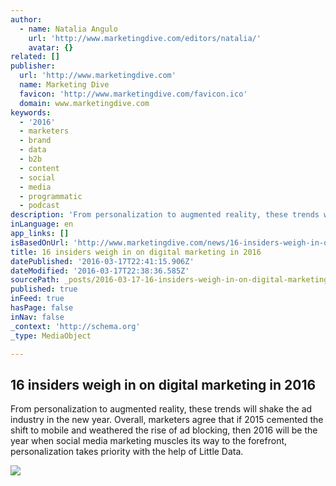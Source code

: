 ```yaml
---
author:
  - name: Natalia Angulo
    url: 'http://www.marketingdive.com/editors/natalia/'
    avatar: {}
related: []
publisher:
  url: 'http://www.marketingdive.com'
  name: Marketing Dive
  favicon: 'http://www.marketingdive.com/favicon.ico'
  domain: www.marketingdive.com
keywords:
  - '2016'
  - marketers
  - brand
  - data
  - b2b
  - content
  - social
  - media
  - programmatic
  - podcast
description: 'From personalization to augmented reality, these trends will shake the ad industry in the new year. Overall, marketers agree that if 2015 cemented the shift to mobile and weathered the rise of ad blocking, then 2016 will be the year when social media marketing muscles its way to the forefront, personalization takes priority with the help of Little Data.'
inLanguage: en
app_links: []
isBasedOnUrl: 'http://www.marketingdive.com/news/16-insiders-weigh-in-on-digital-marketing-in-2016/411201/#.VomiERbdMEs.twitter'
title: 16 insiders weigh in on digital marketing in 2016
datePublished: '2016-03-17T22:41:15.906Z'
dateModified: '2016-03-17T22:38:36.585Z'
sourcePath: _posts/2016-03-17-16-insiders-weigh-in-on-digital-marketing-in-2016.md
published: true
inFeed: true
hasPage: false
inNav: false
_context: 'http://schema.org'
_type: MediaObject

---
```

<article style=""><h1>16 insiders weigh in on digital marketing in 2016</h1><p>From personalization to augmented reality, these trends will shake the ad industry in the new year. Overall, marketers agree that if 2015 cemented the shift to mobile and weathered the rise of ad blocking, then 2016 will be the year when social media marketing muscles its way to the forefront, personalization takes priority with the help of Little Data.</p><img src="http://www.marketingdive.com/user_media/diveimage/happy_new_year.jpg" /></article>